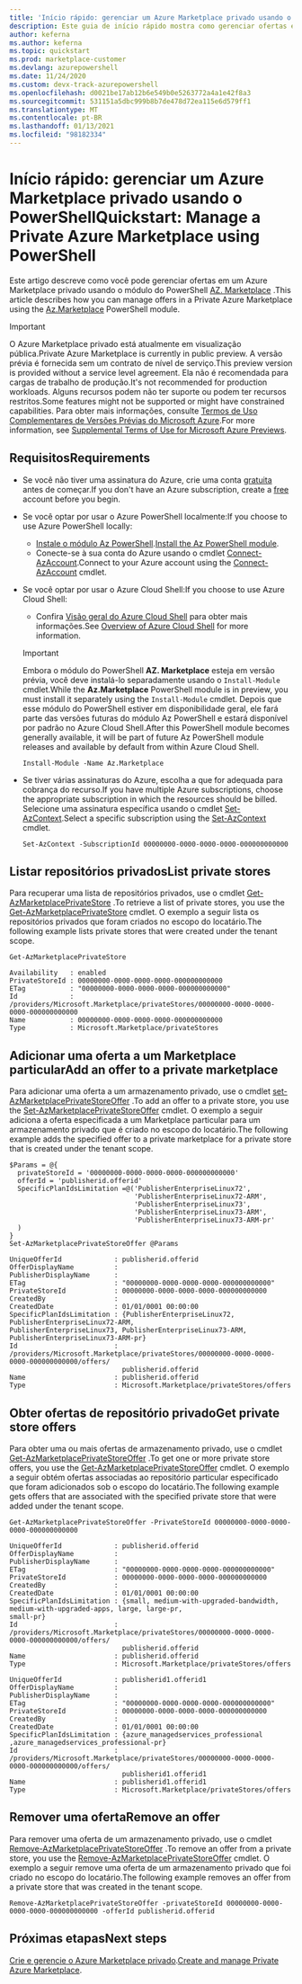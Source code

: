 ```yaml
---
title: 'Início rápido: gerenciar um Azure Marketplace privado usando o PowerShell'
description: Este guia de início rápido mostra como gerenciar ofertas em um Azure Marketplace privado usando o Azure PowerShell.
author: keferna
ms.author: keferna
ms.topic: quickstart
ms.prod: marketplace-customer
ms.devlang: azurepowershell
ms.date: 11/24/2020
ms.custom: devx-track-azurepowershell
ms.openlocfilehash: d0021be17ab12b6e549b0e5263772a4a1e42f8a3
ms.sourcegitcommit: 531151a5dbc999b8b7de478d72ea115e6d579ff1
ms.translationtype: MT
ms.contentlocale: pt-BR
ms.lasthandoff: 01/13/2021
ms.locfileid: "98182334"
---
```

# <a name="quickstart-manage-a-private-azure-marketplace-using-powershell"></a><span data-ttu-id="697ab-103">Início rápido: gerenciar um Azure Marketplace privado usando o PowerShell</span><span class="sxs-lookup"><span data-stu-id="697ab-103">Quickstart: Manage a Private Azure Marketplace using PowerShell</span></span>

<span data-ttu-id="697ab-104">Este artigo descreve como você pode gerenciar ofertas em um Azure Marketplace privado usando o módulo do PowerShell [AZ. Marketplace](/powershell/module/az.marketplace) .</span><span class="sxs-lookup"><span data-stu-id="697ab-104">This article describes how you can manage offers in a Private Azure Marketplace using the [Az.Marketplace](/powershell/module/az.marketplace) PowerShell module.</span></span>

> [!IMPORTANT]
> <span data-ttu-id="697ab-105">O Azure Marketplace privado está atualmente em visualização pública.</span><span class="sxs-lookup"><span data-stu-id="697ab-105">Private Azure Marketplace is currently in public preview.</span></span> <span data-ttu-id="697ab-106">A versão prévia é fornecida sem um contrato de nível de serviço.</span><span class="sxs-lookup"><span data-stu-id="697ab-106">This preview version is provided without a service level agreement.</span></span> <span data-ttu-id="697ab-107">Ela não é recomendada para cargas de trabalho de produção.</span><span class="sxs-lookup"><span data-stu-id="697ab-107">It's not recommended for production workloads.</span></span> <span data-ttu-id="697ab-108">Alguns recursos podem não ter suporte ou podem ter recursos restritos.</span><span class="sxs-lookup"><span data-stu-id="697ab-108">Some features might not be supported or might have constrained capabilities.</span></span> <span data-ttu-id="697ab-109">Para obter mais informações, consulte [Termos de Uso Complementares de Versões Prévias do Microsoft Azure](https://azure.microsoft.com/support/legal/preview-supplemental-terms/).</span><span class="sxs-lookup"><span data-stu-id="697ab-109">For more information, see [Supplemental Terms of Use for Microsoft Azure Previews](https://azure.microsoft.com/support/legal/preview-supplemental-terms/).</span></span>

## <a name="requirements"></a><span data-ttu-id="697ab-110">Requisitos</span><span class="sxs-lookup"><span data-stu-id="697ab-110">Requirements</span></span>

* <span data-ttu-id="697ab-111">Se você não tiver uma assinatura do Azure, crie uma conta [gratuita](https://azure.microsoft.com/free/) antes de começar.</span><span class="sxs-lookup"><span data-stu-id="697ab-111">If you don't have an Azure subscription, create a [free](https://azure.microsoft.com/free/) account before you begin.</span></span>

* <span data-ttu-id="697ab-112">Se você optar por usar o Azure PowerShell localmente:</span><span class="sxs-lookup"><span data-stu-id="697ab-112">If you choose to use Azure PowerShell locally:</span></span>
  * <span data-ttu-id="697ab-113">[Instale o módulo Az PowerShell](/powershell/azure/install-az-ps).</span><span class="sxs-lookup"><span data-stu-id="697ab-113">[Install the Az PowerShell module](/powershell/azure/install-az-ps).</span></span>
  * <span data-ttu-id="697ab-114">Conecte-se à sua conta do Azure usando o cmdlet [Connect-AzAccount](/powershell/module/az.accounts/connect-azaccount).</span><span class="sxs-lookup"><span data-stu-id="697ab-114">Connect to your Azure account using the [Connect-AzAccount](/powershell/module/az.accounts/connect-azaccount) cmdlet.</span></span>
* <span data-ttu-id="697ab-115">Se você optar por usar o Azure Cloud Shell:</span><span class="sxs-lookup"><span data-stu-id="697ab-115">If you choose to use Azure Cloud Shell:</span></span>
  * <span data-ttu-id="697ab-116">Confira [Visão geral do Azure Cloud Shell](/azure/cloud-shell/overview) para obter mais informações.</span><span class="sxs-lookup"><span data-stu-id="697ab-116">See [Overview of Azure Cloud Shell](/azure/cloud-shell/overview) for more information.</span></span>

  > [!IMPORTANT]
  > <span data-ttu-id="697ab-117">Embora o módulo do PowerShell **AZ. Marketplace** esteja em versão prévia, você deve instalá-lo separadamente usando o `Install-Module` cmdlet.</span><span class="sxs-lookup"><span data-stu-id="697ab-117">While the **Az.Marketplace** PowerShell module is in preview, you must install it separately using the `Install-Module` cmdlet.</span></span> <span data-ttu-id="697ab-118">Depois que esse módulo do PowerShell estiver em disponibilidade geral, ele fará parte das versões futuras do módulo Az PowerShell e estará disponível por padrão no Azure Cloud Shell.</span><span class="sxs-lookup"><span data-stu-id="697ab-118">After this PowerShell module becomes generally available, it will be part of future Az PowerShell module releases and available by default from within Azure Cloud Shell.</span></span>

  ```azurepowershell-interactive
  Install-Module -Name Az.Marketplace
  ```

* <span data-ttu-id="697ab-119">Se tiver várias assinaturas do Azure, escolha a que for adequada para cobrança do recurso.</span><span class="sxs-lookup"><span data-stu-id="697ab-119">If you have multiple Azure subscriptions, choose the appropriate subscription in which the resources should be billed.</span></span> <span data-ttu-id="697ab-120">Selecione uma assinatura específica usando o cmdlet [Set-AzContext](/powershell/module/az.accounts/set-azcontext).</span><span class="sxs-lookup"><span data-stu-id="697ab-120">Select a specific subscription using the [Set-AzContext](/powershell/module/az.accounts/set-azcontext) cmdlet.</span></span>

  ```azurepowershell-interactive
  Set-AzContext -SubscriptionId 00000000-0000-0000-0000-000000000000
  ```

## <a name="list-private-stores"></a><span data-ttu-id="697ab-121">Listar repositórios privados</span><span class="sxs-lookup"><span data-stu-id="697ab-121">List private stores</span></span>

<span data-ttu-id="697ab-122">Para recuperar uma lista de repositórios privados, use o cmdlet [Get-AzMarketplacePrivateStore](/powershell/module/az.marketplace/get-azmarketplaceprivatestore) .</span><span class="sxs-lookup"><span data-stu-id="697ab-122">To retrieve a list of private stores, you use the [Get-AzMarketplacePrivateStore](/powershell/module/az.marketplace/get-azmarketplaceprivatestore) cmdlet.</span></span> <span data-ttu-id="697ab-123">O exemplo a seguir lista os repositórios privados que foram criados no escopo do locatário.</span><span class="sxs-lookup"><span data-stu-id="697ab-123">The following example lists private stores that were created under the tenant scope.</span></span>

```azurepowershell-interactive
Get-AzMarketplacePrivateStore
```

```Output
Availability   : enabled
PrivateStoreId : 00000000-0000-0000-0000-000000000000
ETag           : "00000000-0000-0000-0000-000000000000"
Id             : /providers/Microsoft.Marketplace/privateStores/00000000-0000-0000-0000-000000000000
Name           : 00000000-0000-0000-0000-000000000000
Type           : Microsoft.Marketplace/privateStores
```

## <a name="add-an-offer-to-a-private-marketplace"></a><span data-ttu-id="697ab-124">Adicionar uma oferta a um Marketplace particular</span><span class="sxs-lookup"><span data-stu-id="697ab-124">Add an offer to a private marketplace</span></span>

<span data-ttu-id="697ab-125">Para adicionar uma oferta a um armazenamento privado, use o cmdlet [set-AzMarketplacePrivateStoreOffer](/powershell/module/az.marketplace/set-azmarketplaceprivatestoreoffer) .</span><span class="sxs-lookup"><span data-stu-id="697ab-125">To add an offer to a private store, you use the [Set-AzMarketplacePrivateStoreOffer](/powershell/module/az.marketplace/set-azmarketplaceprivatestoreoffer) cmdlet.</span></span> <span data-ttu-id="697ab-126">O exemplo a seguir adiciona a oferta especificada a um Marketplace particular para um armazenamento privado que é criado no escopo do locatário.</span><span class="sxs-lookup"><span data-stu-id="697ab-126">The following example adds the specified offer to a private marketplace for a private store that is created under the tenant scope.</span></span>

```azurepowershell-interactive
$Params = @{
  privateStoreId = '00000000-0000-0000-0000-000000000000'
  offerId = 'publisherid.offerid'
  SpecificPlanIdsLimitation =@('PublisherEnterpriseLinux72',
                               'PublisherEnterpriseLinux72-ARM',
                               'PublisherEnterpriseLinux73',
                               'PublisherEnterpriseLinux73-ARM',
                               'PublisherEnterpriseLinux73-ARM-pr'
  )
}
Set-AzMarketplacePrivateStoreOffer @Params
```

```Output
UniqueOfferId             : publisherid.offerid
OfferDisplayName          :
PublisherDisplayName      :
ETag                      : "00000000-0000-0000-0000-000000000000"
PrivateStoreId            : 00000000-0000-0000-0000-000000000000
CreatedBy                 :
CreatedDate               : 01/01/0001 00:00:00
SpecificPlanIdsLimitation : {PublisherEnterpriseLinux72, PublisherEnterpriseLinux72-ARM,
PublisherEnterpriseLinux73, PublisherEnterpriseLinux73-ARM, PublisherEnterpriseLinux73-ARM-pr}
Id                        :
/providers/Microsoft.Marketplace/privateStores/00000000-0000-0000-0000-000000000000/offers/
                            publisherid.offerid
Name                      : publisherid.offerid
Type                      : Microsoft.Marketplace/privateStores/offers
```

## <a name="get-private-store-offers"></a><span data-ttu-id="697ab-127">Obter ofertas de repositório privado</span><span class="sxs-lookup"><span data-stu-id="697ab-127">Get private store offers</span></span>

<span data-ttu-id="697ab-128">Para obter uma ou mais ofertas de armazenamento privado, use o cmdlet [Get-AzMarketplacePrivateStoreOffer](/powershell/module/az.marketplace/get-azmarketplaceprivatestoreoffer) .</span><span class="sxs-lookup"><span data-stu-id="697ab-128">To get one or more private store offers, you use the [Get-AzMarketplacePrivateStoreOffer](/powershell/module/az.marketplace/get-azmarketplaceprivatestoreoffer) cmdlet.</span></span> <span data-ttu-id="697ab-129">O exemplo a seguir obtém ofertas associadas ao repositório particular especificado que foram adicionados sob o escopo do locatário.</span><span class="sxs-lookup"><span data-stu-id="697ab-129">The following example gets offers that are associated with the specified private store that were added under the tenant scope.</span></span>

```azurepowershell-interactive
Get-AzMarketplacePrivateStoreOffer -PrivateStoreId 00000000-0000-0000-0000-000000000000
```

```Output
UniqueOfferId             : publisherid.offerid
OfferDisplayName          :
PublisherDisplayName      :
ETag                      : "00000000-0000-0000-0000-000000000000"
PrivateStoreId            : 00000000-0000-0000-0000-000000000000
CreatedBy                 :
CreatedDate               : 01/01/0001 00:00:00
SpecificPlanIdsLimitation : {small, medium-with-upgraded-bandwidth, medium-with-upgraded-apps, large, large-pr,
small-pr}
Id                        :
/providers/Microsoft.Marketplace/privateStores/00000000-0000-0000-0000-000000000000/offers/
                            publisherid.offerid
Name                      : publisherid.offerid
Type                      : Microsoft.Marketplace/privateStores/offers

UniqueOfferId             : publisherid1.offerid1
OfferDisplayName          :
PublisherDisplayName      :
ETag                      : "00000000-0000-0000-0000-000000000000"
PrivateStoreId            : 00000000-0000-0000-0000-000000000000
CreatedBy                 :
CreatedDate               : 01/01/0001 00:00:00
SpecificPlanIdsLimitation : {azure_managedservices_professional ,azure_managedservices_professional-pr}
Id                        :
/providers/Microsoft.Marketplace/privateStores/00000000-0000-0000-0000-000000000000/offers/
                            publisherid1.offerid1
Name                      : publisherid1.offerid1
Type                      : Microsoft.Marketplace/privateStores/offers
```

## <a name="remove-an-offer"></a><span data-ttu-id="697ab-130">Remover uma oferta</span><span class="sxs-lookup"><span data-stu-id="697ab-130">Remove an offer</span></span>

<span data-ttu-id="697ab-131">Para remover uma oferta de um armazenamento privado, use o cmdlet [Remove-AzMarketplacePrivateStoreOffer](/powershell/module/az.marketplace/remove-azmarketplaceprivatestoreoffer) .</span><span class="sxs-lookup"><span data-stu-id="697ab-131">To remove an offer from a private store, you use the [Remove-AzMarketplacePrivateStoreOffer](/powershell/module/az.marketplace/remove-azmarketplaceprivatestoreoffer) cmdlet.</span></span> <span data-ttu-id="697ab-132">O exemplo a seguir remove uma oferta de um armazenamento privado que foi criado no escopo do locatário.</span><span class="sxs-lookup"><span data-stu-id="697ab-132">The following example removes an offer from a private store that was created in the tenant scope.</span></span>

```azurepowershell-interactive
Remove-AzMarketplacePrivateStoreOffer -privateStoreId 00000000-0000-0000-0000-000000000000 -offerId publisherid.offerid
```

## <a name="next-steps"></a><span data-ttu-id="697ab-133">Próximas etapas</span><span class="sxs-lookup"><span data-stu-id="697ab-133">Next steps</span></span>

<span data-ttu-id="697ab-134">[Crie e gerencie o Azure Marketplace privado](create-manage-private-azure-marketplace.md).</span><span class="sxs-lookup"><span data-stu-id="697ab-134">[Create and manage Private Azure Marketplace](create-manage-private-azure-marketplace.md).</span></span>